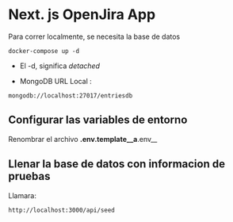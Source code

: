 # Next. js OpenJira App
Para correr localmente, se necesita la base de datos
```
docker-compose up -d
```

* El -d, significa _detached_

* MongoDB URL Local :
```
mongodb://localhost:27017/entriesdb
```

## Configurar las variables de entorno
Renombrar el archivo __.env.template__a__.env__

## Llenar la base de datos con informacion de pruebas

Llamara:
```
http://localhost:3000/api/seed
```